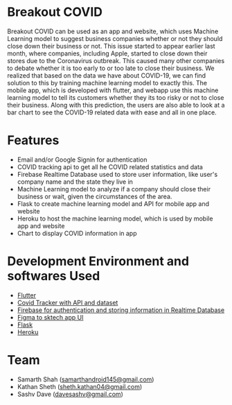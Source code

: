 # Breakout COVID

Breakout COVID can be used as an app and website, which uses Machine Learning model to suggest business companies whether or not they should close down their business or not. This issue started to appear earlier last month, where companies, including Apple, started to close down their stores due to the Coronavirus outbreak. This caused many other companies to debate whether it is too early to or too late to close their business. We realized that based on the data we have about COVID-19, we can find solution to this by training machine learning model to exactly this. The mobile app, which is developed with flutter, and webapp use this machine learning model to tell its customers whether they its too risky or not to close their business. Along with this prediction, the users are also able to look at a bar chart to see the COVID-19 related data with ease and all in one place. 

# Features

* Email and/or Google Signin for authentication 
* COVID tracking api to get all he COVID related statistics and data
* Firebase Realtime Database used to store user information, like user's company name and the state they live in
* Machine Learning model to analyze if a company should close their business or wait, given the circumstances of the area.
* Flask to create machine learning model and API for mobile app and website
* Heroku to host the machine learning model, which is used by mobile app and website
* Chart to display COVID information in app

# Development Environment and softwares Used

* [Flutter](https://flutter.dev/)
* [Covid Tracker with API and dataset](https://covidtracking.com/data)
* [Firebase for authentication and storing information in Realtime Database](https://firebase.google.com/)
* [Figma to sktech app UI](https://www.figma.com/)
* [Flask](https://flask.palletsprojects.com/en/1.1.x/)
* [Heroku](https://www.heroku.com/)

# Team

* Samarth Shah (samarthandroid145@gmail.com)
* Kathan Sheth (sheth.kathan04@gmail.com)
* Sashv Dave (davesashv@gmail.com)
